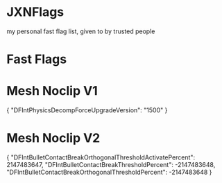 # JXNFlags
my personal fast flag list, given to by trusted people
# Fast Flags

# Mesh Noclip V1
{
    "DFIntPhysicsDecompForceUpgradeVersion": "1500"
}

# Mesh Noclip V2
{
"DFIntBulletContactBreakOrthogonalThresholdActivatePercent": 2147483647,
"DFIntBulletContactBreakThresholdPercent": -2147483648,
"DFIntBulletContactBreakOrthogonalThresholdPercent": -2147483648
}


